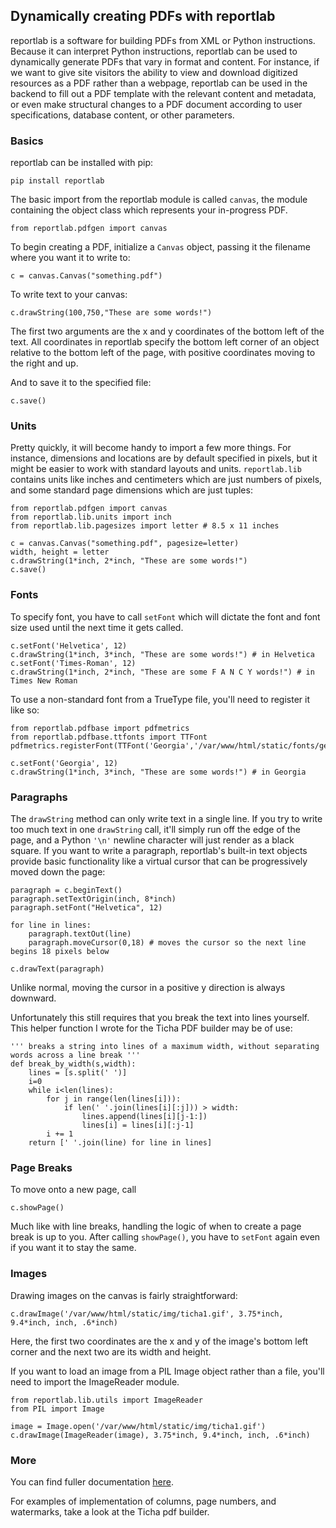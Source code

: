 ## Dynamically creating PDFs with reportlab

reportlab is a software for building PDFs from XML or Python instructions. Because it can interpret Python instructions, reportlab can be used to dynamically generate PDFs that vary in format and content. For instance, if we want to give site visitors the ability to view and download digitized resources as a PDF rather than a webpage, reportlab can be used in the backend to fill out a PDF template with the relevant content and metadata, or even make structural changes to a PDF document according to user specifications, database content, or other parameters.

### Basics

reportlab can be installed with pip:

`pip install reportlab`

The basic import from the reportlab module is called `canvas`, the module containing the object class which represents your in-progress PDF.

`from reportlab.pdfgen import canvas`

To begin creating a PDF, initialize a `Canvas` object, passing it the filename where you want it to write to:

`c = canvas.Canvas("something.pdf")`

To write text to your canvas:

`c.drawString(100,750,"These are some words!")`

The first two arguments are the x and y coordinates of the bottom left of the text. All coordinates in reportlab specify the bottom left corner of an object relative to the bottom left of the page, with positive coordinates moving to the right and up.

And to save it to the specified file:

`c.save()`

### Units

Pretty quickly, it will become handy to import a few more things. For instance, dimensions and locations are by default specified in pixels, but it might be easier to work with standard layouts and units. `reportlab.lib` contains units like inches and centimeters which are just numbers of pixels, and some standard page dimensions which are just tuples:

```
from reportlab.pdfgen import canvas
from reportlab.lib.units import inch
from reportlab.lib.pagesizes import letter # 8.5 x 11 inches

c = canvas.Canvas("something.pdf", pagesize=letter)
width, height = letter
c.drawString(1*inch, 2*inch, "These are some words!")
c.save()
```

### Fonts

To specify font, you have to call `setFont` which will dictate the font and font size used until the next time it gets called.

```
c.setFont('Helvetica', 12)
c.drawString(1*inch, 3*inch, "These are some words!") # in Helvetica
c.setFont('Times-Roman', 12)
c.drawString(1*inch, 2*inch, "These are some F A N C Y words!") # in Times New Roman
```

To use a non-standard font from a TrueType file, you'll need to register it like so:

```
from reportlab.pdfbase import pdfmetrics
from reportlab.pdfbase.ttfonts import TTFont
pdfmetrics.registerFont(TTFont('Georgia','/var/www/html/static/fonts/georgia.ttf'))

c.setFont('Georgia', 12)
c.drawString(1*inch, 3*inch, "These are some words!") # in Georgia
```

### Paragraphs

The `drawString` method can only write text in a single line. If you try to write too much text in one `drawString` call, it'll simply run off the edge of the page, and a Python `'\n'` newline character will just render as a black square. If you want to write a paragraph, reportlab's built-in text objects provide basic functionality like a virtual cursor that can be progressively moved down the page:

```
paragraph = c.beginText()
paragraph.setTextOrigin(inch, 8*inch)
paragraph.setFont("Helvetica", 12)
  
for line in lines:
    paragraph.textOut(line)
    paragraph.moveCursor(0,18) # moves the cursor so the next line begins 18 pixels below

c.drawText(paragraph)
```

Unlike normal, moving the cursor in a positive y direction is always downward.

Unfortunately this still requires that you break the text into lines yourself. This helper function I wrote for the Ticha PDF builder may be of use:

```
''' breaks a string into lines of a maximum width, without separating words across a line break '''
def break_by_width(s,width):
    lines = [s.split(' ')]
    i=0
    while i<len(lines):
        for j in range(len(lines[i])):
            if len(' '.join(lines[i][:j])) > width:
                lines.append(lines[i][j-1:])
                lines[i] = lines[i][:j-1]
        i += 1
    return [' '.join(line) for line in lines]
```

### Page Breaks

To move onto a new page, call

`c.showPage()`

Much like with line breaks, handling the logic of when to create a page break is up to you. After calling `showPage()`, you have to `setFont` again even if you want it to stay the same.

### Images

Drawing images on the canvas is fairly straightforward:

`c.drawImage('/var/www/html/static/img/ticha1.gif', 3.75*inch, 9.4*inch, inch, .6*inch)`

Here, the first two coordinates are the x and y of the image's bottom left corner and the next two are its width and height.

If you want to load an image from a PIL Image object rather than a file, you'll need to import the ImageReader module.

```
from reportlab.lib.utils import ImageReader
from PIL import Image

image = Image.open('/var/www/html/static/img/ticha1.gif')
c.drawImage(ImageReader(image), 3.75*inch, 9.4*inch, inch, .6*inch)
```

### More

You can find fuller documentation [here](https://www.reportlab.com/docs/reportlab-userguide.pdf).

For examples of implementation of columns, page numbers, and watermarks, take a look at the Ticha pdf builder.